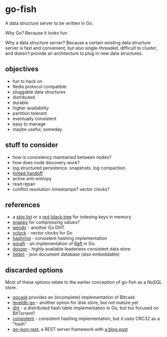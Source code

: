 go-fish
=======

A data structure server to be written in Go.

Why Go? Because it looks fun.

Why a data structure server? Because a certain existing data structure server is fast and convenient, but also single-threaded, difficult to cluster, and doesn't provide an architecture to plug in new data structures.

objectives
----------
* fun to hack on
* Redis protocol compatible
* pluggable data structures
* distributed
* durable
* higher availability
* partition tolerant
* eventually consistent
* easy to manage
* maybe useful, someday

stuff to consider
-----------------
* how is consistency maintained between nodes?
* how does node discovery work?
* log structured persistence. snapshots. log compaction.
* [hinted handoff](http://www.datastax.com/dev/blog/modern-hinted-handoff)
* active anti-entropy
* read repair
* conflict resolution: timestamps? vector clocks?

references
----------
* a [skip list](https://bitbucket.org/ede/go-skiplist) or a [red-black tree](https://github.com/petar/GoLLRB) for indexing keys in memory
* [snappy](https://code.google.com/p/snappy-go/) for compressing values?
* [wendy](https://github.com/secondbit/wendy/) - another Go DHT
* [vclock](https://labix.org/vclock) - vector clocks for Go
* [hashring](https://github.com/warlockcc/golibs/tree/master/hashring) - consistent hashing implementation
* [goraft](https://github.com/goraft/raft) - an implementation of [Raft](https://ramcloud.stanford.edu/wiki/download/attachments/11370504/raft.pdf) in Go.
* [doozer](https://github.com/ha/doozerd) - highly available leaderless consistent data store
* [tiedot](https://github.com/HouzuoGuo/tiedot) - json document database (also embeddable)
 
discarded options
-----------------

Most of these options relate to the earlier conception of go-fish as a NoSQL store.

* [gocask](https://code.google.com/p/gocask/) provides an (incomplete) implementation of Bitcask
* [leveldb-go](https://code.google.com/p/leveldb-go/) - another option for disk store, but not mature yet
* [dht](https://github.com/nictuku/dht) - a distributed hash table implementation in Go, but too focused on BitTorrent?
* [consistent](https://github.com/stathat/consistent) - consistent hashing implementation, but it uses CRC32 as a "hash"
* [go-json-rest](https://github.com/ant0ine/go-json-rest), a REST server framework with [a blog post](http://blog.ant0ine.com/typepad/2013/04/introducing-go-json-rest.html)
